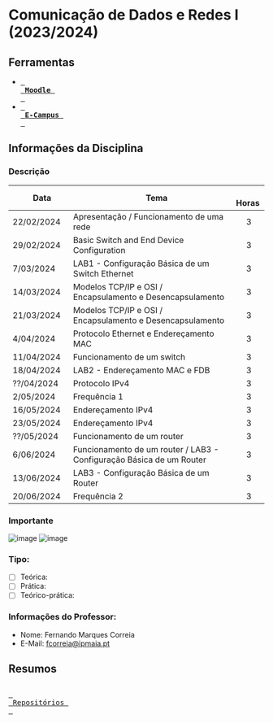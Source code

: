 # Comunicação de Dados e Redes I (2023/2024)
## Ferramentas
- [<kbd> <br> **Moodle** <br> </kbd>](https://moodle.maieutica.pt/course/view.php?id=18692)
- [<kbd> <br> **E-Campus** <br> </kbd>](https://e-campus.ismai.pt/004358/AnoLectivo/2023/Curso_31003/1_Ano/6C1146/default.aspx)
## Informações da Disciplina
### Descrição 
|    Data |       Tema |   Horas |
|------------|----------------|--------------|
| 22/02/2024   | Apresentação / Funcionamento de uma rede |      3 |
| 29/02/2024 | Basic Switch and End Device Configuration |      3 |
| 7/03/2024 | LAB1 - Configuração Básica de um Switch Ethernet |      3 |
| 14/03/2024 | Modelos TCP/IP e OSI / Encapsulamento e Desencapsulamento |      3 |
| 21/03/2024 | Modelos TCP/IP e OSI / Encapsulamento e Desencapsulamento |      3 |
| 4/04/2024 | Protocolo Ethernet e Endereçamento MAC |      3 |
| 11/04/2024 | Funcionamento de um switch |      3 |
| 18/04/2024 | LAB2 - Endereçamento MAC e FDB |      3 |
| ??/04/2024 | Protocolo IPv4 |      3 |
| 2/05/2024 | Frequência 1 |      3 |
| 16/05/2024 | Endereçamento IPv4 |      3 |
| 23/05/2024 | Endereçamento IPv4 |      3 |
| ??/05/2024 | Funcionamento de um router |      3 |
| 6/06/2024 | Funcionamento de um router / LAB3 - Configuração Básica de um Router |      3 |
| 13/06/2024 | LAB3 - Configuração Básica de um Router |      3 |
| 20/06/2024 | Frequência 2 |      3 |
### Importante
![image](https://github.com/FaculdadeLicenciatura/Comunicacao-de-Dados-e-Redes-I/assets/50460047/dcd35a5b-4c63-4429-a613-fdf956a54793)
![image](https://github.com/FaculdadeLicenciatura/Comunicacao-de-Dados-e-Redes-I/assets/50460047/24594194-2a8e-448a-ad19-77c830e3b872)

### Tipo: 
- [ ] Teórica: 
- [ ] Prática: 
- [ ] Teórico-prática: 
### Informações do Professor:
- Nome: Fernando Marques Correia
- E-Mail: fcorreia@ipmaia.pt
## Resumos

## 
[<kbd> <br> Repositórios <br> </kbd>](https://github.com/orgs/FaculdadeLicenciatura/repositories)
